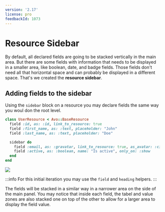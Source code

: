 ```yaml
---
version: '2.17'
license: pro
feedbackId: 1073
---
```


# Resource Sidebar

By default, all declared fields are going to be stacked vertically in the main area. But there are some fields with information that needs to be displayed in a smaller area, like boolean, date, and badge fields.
Those fields don't need all that horizontal space and can probably be displayed in a different space.
That's we created the **resource sidebar**.

## Adding fields to the sidebar

Using the `sidebar` block on a resource you may declare fields the same way you woul don the root level.

```ruby
class UserResource < Avo::BaseResource
  field :id, as: :id, link_to_resource: true
  field :first_name, as: :text, placeholder: "John"
  field :last_name, as: :text, placeholder: "Doe"

  sidebar do
    field :email, as: :gravatar, link_to_resource: true, as_avatar: :circle, only_on: :show
    field :active, as: :boolean, name: "Is active", only_on: :show
  end
end
```

![](/assets/img/resource-sidebar/sidebar.jpg)

:::info
For this initial iteration you may use the `field` and `heading` helpers.
:::

The fields will be stacked in a similar way in a narrower area on the side of the main panel. You may notice that inside each field, the tabel and value zones are also stacked one on top of the other to allow for a larger area to display the field value.
